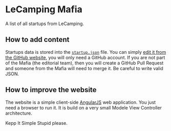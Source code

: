 LeCamping Mafia
===============

A list of all startups from LeCamping.

How to add content
------------------

Startups data is stored into the [`startup.json`](https://github.com/lecamping/lecampingmafia/blob/gh-pages/startups.json) file. You can simply [edit it from the GitHub website](https://github.com/lecamping/lecampingmafia/edit/gh-pages/startups.json), you will only need a GitHub account. If you are not part of the Mafia (the editorial team), then you will create a GitHub Pull Request and someone from the Mafia will need to merge it. Be careful to write valid JSON.

How to improve the website
--------------------------

The website is a simple client-side [AngularJS](http://angularjs.org/) web application. You just need a browser to run it. It is build on a very small Modele View Controller architecture.

Kepp It Simple Stupid please.
